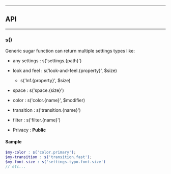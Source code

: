


-----------------------------
## API
-----------------------------

### s()
Generic sugar function can return multiple settings types like:
- any settings : s('settings.{path}')
- look and feel : s('look-and-feel.{property}', $size)
 	- s('lnf.{property}', $size)
- space : s('space.{size}')
- color : s('color.{name}', $modifier)
- transition : s('transition.{name}')
- filter : s('filter.{name}')

- Privacy : **Public**




#### Sample
```scss
$my-color : s('color.primary');
$my-transition : s('transition.fast');
$my-font-size : s('settings.typo.font.size')
// etc...

```


